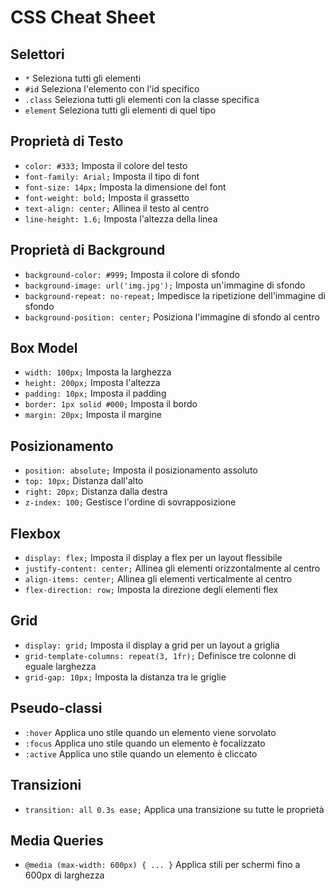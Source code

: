 # CSS Cheat Sheet

## Selettori

- `*` Seleziona tutti gli elementi
- `#id` Seleziona l'elemento con l'id specifico
- `.class` Seleziona tutti gli elementi con la classe specifica
- `element` Seleziona tutti gli elementi di quel tipo

## Proprietà di Testo

- `color: #333;` Imposta il colore del testo
- `font-family: Arial;` Imposta il tipo di font
- `font-size: 14px;` Imposta la dimensione del font
- `font-weight: bold;` Imposta il grassetto
- `text-align: center;` Allinea il testo al centro
- `line-height: 1.6;` Imposta l'altezza della linea

## Proprietà di Background

- `background-color: #999;` Imposta il colore di sfondo
- `background-image: url('img.jpg');` Imposta un'immagine di sfondo
- `background-repeat: no-repeat;` Impedisce la ripetizione dell'immagine di sfondo
- `background-position: center;` Posiziona l'immagine di sfondo al centro

## Box Model

- `width: 100px;` Imposta la larghezza
- `height: 200px;` Imposta l'altezza
- `padding: 10px;` Imposta il padding
- `border: 1px solid #000;` Imposta il bordo
- `margin: 20px;` Imposta il margine

## Posizionamento

- `position: absolute;` Imposta il posizionamento assoluto
- `top: 10px;` Distanza dall'alto
- `right: 20px;` Distanza dalla destra
- `z-index: 100;` Gestisce l'ordine di sovrapposizione

## Flexbox

- `display: flex;` Imposta il display a flex per un layout flessibile
- `justify-content: center;` Allinea gli elementi orizzontalmente al centro
- `align-items: center;` Allinea gli elementi verticalmente al centro
- `flex-direction: row;` Imposta la direzione degli elementi flex

## Grid

- `display: grid;` Imposta il display a grid per un layout a griglia
- `grid-template-columns: repeat(3, 1fr);` Definisce tre colonne di eguale larghezza
- `grid-gap: 10px;` Imposta la distanza tra le griglie

## Pseudo-classi

- `:hover` Applica uno stile quando un elemento viene sorvolato
- `:focus` Applica uno stile quando un elemento è focalizzato
- `:active` Applica uno stile quando un elemento è cliccato

## Transizioni

- `transition: all 0.3s ease;` Applica una transizione su tutte le proprietà

## Media Queries

- `@media (max-width: 600px) { ... }` Applica stili per schermi fino a 600px di larghezza
